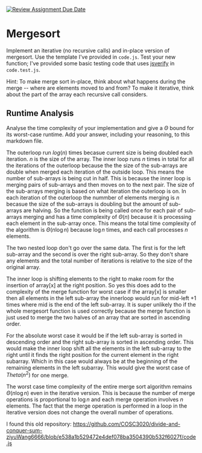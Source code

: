 [![Review Assignment Due Date](https://classroom.github.com/assets/deadline-readme-button-24ddc0f5d75046c5622901739e7c5dd533143b0c8e959d652212380cedb1ea36.svg)](https://classroom.github.com/a/1uurLsu5)
# Mergesort

Implement an iterative (no recursive calls) and in-place version of mergesort.
Use the template I've provided in `code.js`. Test your new function; I've
provided some basic testing code that uses
[jsverify](https://jsverify.github.io/) in `code.test.js`.

Hint: To make merge sort in-place, think about what happens during the merge --
where are elements moved to and from? To make it iterative, think about the
part of the array each recursive call considers.

## Runtime Analysis

Analyse the time complexity of your implementation and give a $\Theta$ bound for
its worst-case runtime. Add your answer, including your reasoning, to this
markdown file.

The outerloop run $log(n)$ times becasue current size is being doubled each iteration. $n$ is the size of the array. The inner loop runs $n$ times in total for all the iterations of the outerloop because the 
the size of the sub-arrays are double when merged each iteration of the outside loop. This means the number of sub-arrays is being cut in half. This is because the inner loop is merging pairs of sub-arrays and then moves on to the next pair. The size of the sub-arrays merging is based on what iteration the outerloop is on. In each iteration of the outerloop the nummber of elements merging is $n$ becasue the size of the sub-arrays is doubling but the amount of sub-arrays are halving. So the function is being called once for each pair of sub-arrays merging and has a time complexity of $\Theta(n)$ because it is processing each element in the sub-array once.
This means the total time complexity of the algorithm is $\Theta(n\log n)$ because $\log n$ times, and each call processes $n$ elements.

The two nested loop don't go over the same data. The first is for the left sub-array and the second is over the right sub-array. So they don't share any elements and the total number of iterations is relative to the size of the original array.

The inner loop is shifting elements to the right to make room for the insertion of array[x] at the right position. So yes this does add to the complexity of the merge function for worst case if the array[x] is smaller then all elements in the left sub-array the innerloop would run for mid-left +1 times where mid is the end of the left sub-array. It is super unlikely tho if the whole mergesort function is used correctly because the merge function is just used to merge the two halves of an array that are sorted in ascending order.

For the absolute worst case it would be if the left sub-array is sorted in descending order and the right sub-array is sorted in ascending order. This would make the inner loop shift all the elements in the left sub-array to the right until it finds the right position for the current element in the right subarray. Which in this case would always be at the beginning of the remaining elements in the left subarray. This would give the worst case of $Theta(n^2)$ for one merge.

The worst case time complexity of the entire merge sort algorithm remains $\Theta(n \log n)$ even in the iterative version. This is because the number of merge operations is proportional to $\log n$ and each merge operation involves $n$ elements. The fact that the merge operation is performed in a loop in the iterative version does not change the overall number of operations.

I found this old repository:
https://github.com/COSC3020/divide-and-conquer-sum-ziyuWang6666/blob/e538a1b529472e4def078ba3504390b532f6027f/code.js
